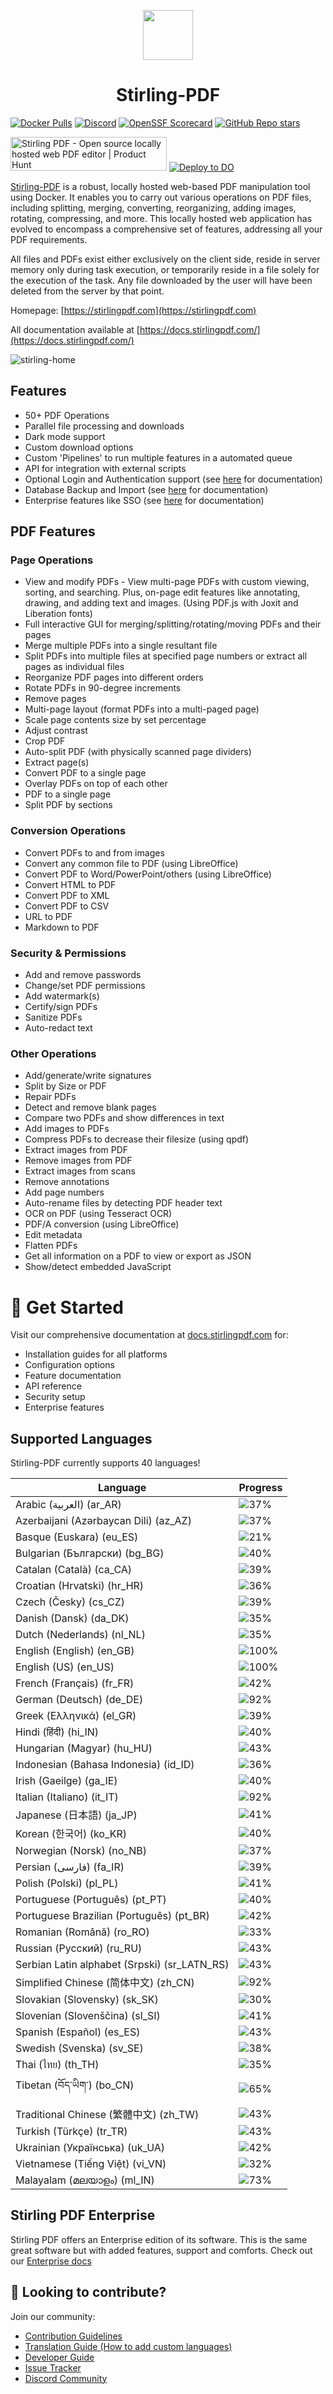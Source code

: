 <p align="center"><img src="https://raw.githubusercontent.com/Stirling-Tools/Stirling-PDF/main/docs/stirling.png" width="80"></p>
<h1 align="center">Stirling-PDF</h1>

[![Docker Pulls](https://img.shields.io/docker/pulls/frooodle/s-pdf)](https://hub.docker.com/r/frooodle/s-pdf)
[![Discord](https://img.shields.io/discord/1068636748814483718?label=Discord)](https://discord.gg/HYmhKj45pU)
[![OpenSSF Scorecard](https://api.scorecard.dev/projects/github.com/Stirling-Tools/Stirling-PDF/badge)](https://scorecard.dev/viewer/?uri=github.com/Stirling-Tools/Stirling-PDF)
[![GitHub Repo stars](https://img.shields.io/github/stars/stirling-tools/stirling-pdf?style=social)](https://github.com/Stirling-Tools/stirling-pdf)

<a href="https://www.producthunt.com/posts/stirling-pdf?embed=true&utm_source=badge-featured&utm_medium=badge&utm_souce=badge-stirling&#0045;pdf" target="_blank"><img src="https://api.producthunt.com/widgets/embed-image/v1/featured.svg?post_id=641239&theme=light" alt="Stirling&#0032;PDF - Open&#0032;source&#0032;locally&#0032;hosted&#0032;web&#0032;PDF&#0032;editor | Product Hunt" style="width: 250px; height: 54px;" width="250" height="54" /></a>
[![Deploy to DO](https://www.deploytodo.com/do-btn-blue.svg)](https://cloud.digitalocean.com/apps/new?repo=https://github.com/Stirling-Tools/Stirling-PDF/tree/digitalOcean&refcode=c3210994b1af)

[Stirling-PDF](https://www.stirlingpdf.com) is a robust, locally hosted web-based PDF manipulation tool using Docker. It enables you to carry out various operations on PDF files, including splitting, merging, converting, reorganizing, adding images, rotating, compressing, and more. This locally hosted web application has evolved to encompass a comprehensive set of features, addressing all your PDF requirements.

All files and PDFs exist either exclusively on the client side, reside in server memory only during task execution, or temporarily reside in a file solely for the execution of the task. Any file downloaded by the user will have been deleted from the server by that point.

Homepage: [https://stirlingpdf.com](https://stirlingpdf.com)

All documentation available at [https://docs.stirlingpdf.com/](https://docs.stirlingpdf.com/)

![stirling-home](images/stirling-home.jpg)

## Features

- 50+ PDF Operations
- Parallel file processing and downloads
- Dark mode support
- Custom download options
- Custom 'Pipelines' to run multiple features in a automated queue
- API for integration with external scripts
- Optional Login and Authentication support (see [here](https://docs.stirlingpdf.com/Advanced%20Configuration/System%20and%20Security) for documentation)
- Database Backup and Import (see [here](https://docs.stirlingpdf.com/Advanced%20Configuration/DATABASE) for documentation)
- Enterprise features like SSO (see [here](https://docs.stirlingpdf.com/Advanced%20Configuration/Single%20Sign-On%20Configuration) for documentation)

## PDF Features

### Page Operations

- View and modify PDFs - View multi-page PDFs with custom viewing, sorting, and searching. Plus, on-page edit features like annotating, drawing, and adding text and images. (Using PDF.js with Joxit and Liberation fonts)
- Full interactive GUI for merging/splitting/rotating/moving PDFs and their pages
- Merge multiple PDFs into a single resultant file
- Split PDFs into multiple files at specified page numbers or extract all pages as individual files
- Reorganize PDF pages into different orders
- Rotate PDFs in 90-degree increments
- Remove pages
- Multi-page layout (format PDFs into a multi-paged page)
- Scale page contents size by set percentage
- Adjust contrast
- Crop PDF
- Auto-split PDF (with physically scanned page dividers)
- Extract page(s)
- Convert PDF to a single page
- Overlay PDFs on top of each other
- PDF to a single page
- Split PDF by sections

### Conversion Operations

- Convert PDFs to and from images
- Convert any common file to PDF (using LibreOffice)
- Convert PDF to Word/PowerPoint/others (using LibreOffice)
- Convert HTML to PDF
- Convert PDF to XML
- Convert PDF to CSV
- URL to PDF
- Markdown to PDF

### Security & Permissions

- Add and remove passwords
- Change/set PDF permissions
- Add watermark(s)
- Certify/sign PDFs
- Sanitize PDFs
- Auto-redact text

### Other Operations

- Add/generate/write signatures
- Split by Size or PDF
- Repair PDFs
- Detect and remove blank pages
- Compare two PDFs and show differences in text
- Add images to PDFs
- Compress PDFs to decrease their filesize (using qpdf)
- Extract images from PDF
- Remove images from PDF
- Extract images from scans
- Remove annotations
- Add page numbers
- Auto-rename files by detecting PDF header text
- OCR on PDF (using Tesseract OCR)
- PDF/A conversion (using LibreOffice)
- Edit metadata
- Flatten PDFs
- Get all information on a PDF to view or export as JSON
- Show/detect embedded JavaScript



# 📖 Get Started

Visit our comprehensive documentation at [docs.stirlingpdf.com](https://docs.stirlingpdf.com) for:

- Installation guides for all platforms
- Configuration options
- Feature documentation
- API reference
- Security setup
- Enterprise features


## Supported Languages

Stirling-PDF currently supports 40 languages!

| Language                                     | Progress                               |
| -------------------------------------------- | -------------------------------------- |
| Arabic (العربية) (ar_AR)                        | ![37%](https://geps.dev/progress/37)   |
| Azerbaijani (Azərbaycan Dili) (az_AZ)        | ![37%](https://geps.dev/progress/37)   |
| Basque (Euskara) (eu_ES)                     | ![21%](https://geps.dev/progress/21)   |
| Bulgarian (Български) (bg_BG)                | ![40%](https://geps.dev/progress/40)   |
| Catalan (Català) (ca_CA)                     | ![39%](https://geps.dev/progress/39)   |
| Croatian (Hrvatski) (hr_HR)                  | ![36%](https://geps.dev/progress/36)   |
| Czech (Česky) (cs_CZ)                        | ![39%](https://geps.dev/progress/39)   |
| Danish (Dansk) (da_DK)                       | ![35%](https://geps.dev/progress/35)   |
| Dutch (Nederlands) (nl_NL)                   | ![35%](https://geps.dev/progress/35)   |
| English (English) (en_GB)                    | ![100%](https://geps.dev/progress/100) |
| English (US) (en_US)                         | ![100%](https://geps.dev/progress/100) |
| French (Français) (fr_FR)                    | ![42%](https://geps.dev/progress/42)   |
| German (Deutsch) (de_DE)                     | ![92%](https://geps.dev/progress/92)   |
| Greek (Ελληνικά) (el_GR)                     | ![39%](https://geps.dev/progress/39)   |
| Hindi (हिंदी) (hi_IN)                          | ![40%](https://geps.dev/progress/40)   |
| Hungarian (Magyar) (hu_HU)                   | ![43%](https://geps.dev/progress/43)   |
| Indonesian (Bahasa Indonesia) (id_ID)        | ![36%](https://geps.dev/progress/36)   |
| Irish (Gaeilge) (ga_IE)                      | ![40%](https://geps.dev/progress/40)   |
| Italian (Italiano) (it_IT)                   | ![92%](https://geps.dev/progress/92)   |
| Japanese (日本語) (ja_JP)                    | ![41%](https://geps.dev/progress/41)   |
| Korean (한국어) (ko_KR)                      | ![40%](https://geps.dev/progress/40)   |
| Norwegian (Norsk) (no_NB)                    | ![37%](https://geps.dev/progress/37)   |
| Persian (فارسی) (fa_IR)                      | ![39%](https://geps.dev/progress/39)   |
| Polish (Polski) (pl_PL)                      | ![41%](https://geps.dev/progress/41)   |
| Portuguese (Português) (pt_PT)               | ![40%](https://geps.dev/progress/40)   |
| Portuguese Brazilian (Português) (pt_BR)     | ![42%](https://geps.dev/progress/42)   |
| Romanian (Română) (ro_RO)                    | ![33%](https://geps.dev/progress/33)   |
| Russian (Русский) (ru_RU)                    | ![43%](https://geps.dev/progress/43)   |
| Serbian Latin alphabet (Srpski) (sr_LATN_RS) | ![43%](https://geps.dev/progress/43)   |
| Simplified Chinese (简体中文) (zh_CN)         | ![92%](https://geps.dev/progress/92)   |
| Slovakian (Slovensky) (sk_SK)                | ![30%](https://geps.dev/progress/30)   |
| Slovenian (Slovenščina) (sl_SI)              | ![41%](https://geps.dev/progress/41)   |
| Spanish (Español) (es_ES)                    | ![43%](https://geps.dev/progress/43)   |
| Swedish (Svenska) (sv_SE)                    | ![38%](https://geps.dev/progress/38)   |
| Thai (ไทย) (th_TH)                           | ![35%](https://geps.dev/progress/35)   |
| Tibetan (བོད་ཡིག་) (bo_CN)                     | ![65%](https://geps.dev/progress/65) |
| Traditional Chinese (繁體中文) (zh_TW)        | ![43%](https://geps.dev/progress/43)   |
| Turkish (Türkçe) (tr_TR)                     | ![43%](https://geps.dev/progress/43)   |
| Ukrainian (Українська) (uk_UA)               | ![42%](https://geps.dev/progress/42)   |
| Vietnamese (Tiếng Việt) (vi_VN)              | ![32%](https://geps.dev/progress/32)   |
| Malayalam (മലയാളം) (ml_IN)              | ![73%](https://geps.dev/progress/73)   |

## Stirling PDF Enterprise

Stirling PDF offers an Enterprise edition of its software. This is the same great software but with added features, support and comforts.
Check out our [Enterprise docs](https://docs.stirlingpdf.com/Pro)


## 🤝 Looking to contribute?

Join our community:
- [Contribution Guidelines](CONTRIBUTING.md)
- [Translation Guide (How to add custom languages)](devGuide/HowToAddNewLanguage.md)
- [Developer Guide](devGuide/DeveloperGuide.md)
- [Issue Tracker](https://github.com/Stirling-Tools/Stirling-PDF/issues)
- [Discord Community](https://discord.gg/HYmhKj45pU)
